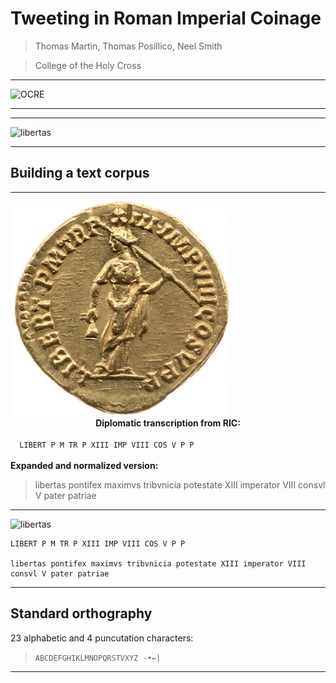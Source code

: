 
# Tweeting in Roman Imperial Coinage

> Thomas Martin, Thomas Posillico, Neel Smith

>
> College of the Holy Cross


---


![OCRE](http://shot.holycross.edu/aha/imgs/ocre-logo.png)

---





---

![libertas](http://shot.holycross.edu/aha/imgs/libertas-ric3.comm.171.png)


---

## Building a text corpus



---


<div class="grid">
  <div class="row">
<img src="../static/imgs/libertas-ric3.comm.171-scaled.png" alt="RIC 3, Commodus 171"/>
  </div>
  <div class="row">
  <center>
  <strong>Diplomatic transcription from RIC:</strong></center>
  <code>
  LIBERT P M TR P XIII IMP VIII COS V P P
  </code>
  </div>
<div class="row">
 <strong>Expanded and normalized version:</strong>

<blockquote>
  libertas pontifex maximvs tribvnicia potestate XIII imperator VIII consvl V pater patriae
  </blockquote>
  </div>
</div>


---


![libertas](http://shot.holycross.edu/aha/imgs/libertas-ric3.comm.171.png)

    LIBERT P M TR P XIII IMP VIII COS V P P

    libertas pontifex maximvs tribvnicia potestate XIII imperator VIII consvl V pater patriae

---


## Standard orthography

23 alphabetic and 4 puncutation characters:

> `ABCDEFGHIKLMNOPQRSTVXYZ -•←|`

---
